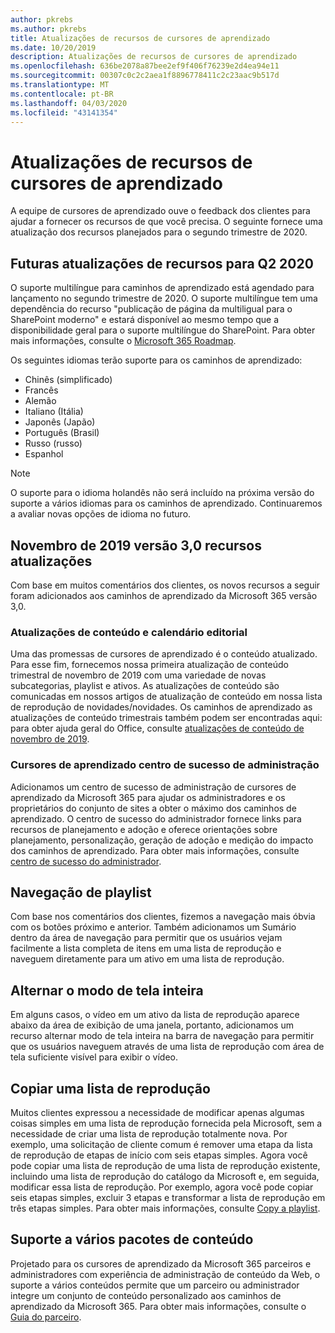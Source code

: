 ```yaml
---
author: pkrebs
ms.author: pkrebs
title: Atualizações de recursos de cursores de aprendizado
ms.date: 10/20/2019
description: Atualizações de recursos de cursores de aprendizado
ms.openlocfilehash: 636be2078a87bee2ef9f406f76239e2d4ea94e11
ms.sourcegitcommit: 00307c0c2c2aea1f8896778411c2c23aac9b517d
ms.translationtype: MT
ms.contentlocale: pt-BR
ms.lasthandoff: 04/03/2020
ms.locfileid: "43141354"
---
```

# <a name="learning-pathways-feature-updates"></a>Atualizações de recursos de cursores de aprendizado
A equipe de cursores de aprendizado ouve o feedback dos clientes para ajudar a fornecer os recursos de que você precisa. O seguinte fornece uma atualização dos recursos planejados para o segundo trimestre de 2020. 

## <a name="upcoming-feature-updates-for-q2-2020"></a>Futuras atualizações de recursos para Q2 2020
O suporte multilíngue para caminhos de aprendizado está agendado para lançamento no segundo trimestre de 2020. O suporte multilíngue tem uma dependência do recurso "publicação de página da multiligual para o SharePoint moderno" e estará disponível ao mesmo tempo que a disponibilidade geral para o suporte multilíngue do SharePoint. Para obter mais informações, consulte o [Microsoft 365 Roadmap](https://www.microsoft.com/microsoft-365/roadmap?filters=&searchterms=50217).  
  
Os seguintes idiomas terão suporte para os caminhos de aprendizado:   

- Chinês (simplificado) 
- Francês  
- Alemão 
- Italiano (Itália) 
- Japonês (Japão)  
- Português (Brasil) 
- Russo (russo)  
- Espanhol 

> [!NOTE]
> O suporte para o idioma holandês não será incluído na próxima versão do suporte a vários idiomas para os caminhos de aprendizado. Continuaremos a avaliar novas opções de idioma no futuro.

## <a name="november-2019-version-30-feature-updates"></a>Novembro de 2019 versão 3,0 recursos atualizações
Com base em muitos comentários dos clientes, os novos recursos a seguir foram adicionados aos caminhos de aprendizado da Microsoft 365 versão 3,0.

### <a name="content-updates-and-editorial-calendar"></a>Atualizações de conteúdo e calendário editorial
Uma das promessas de cursores de aprendizado é o conteúdo atualizado. Para esse fim, fornecemos nossa primeira atualização de conteúdo trimestral de novembro de 2019 com uma variedade de novas subcategorias, playlist e ativos. As atualizações de conteúdo são comunicadas em nossos artigos de atualização de conteúdo em nossa lista de reprodução de novidades/novidades. Os caminhos de aprendizado as atualizações de conteúdo trimestrais também podem ser encontradas aqui: para obter ajuda geral do Office, consulte [atualizações de conteúdo de novembro de 2019](custom_contentupdates.md).

### <a name="learning-pathways-admin-success-center"></a>Cursores de aprendizado centro de sucesso de administração
Adicionamos um centro de sucesso de administração de cursores de aprendizado da Microsoft 365 para ajudar os administradores e os proprietários do conjunto de sites a obter o máximo dos caminhos de aprendizado. O centro de sucesso do administrador fornece links para recursos de planejamento e adoção e oferece orientações sobre planejamento, personalização, geração de adoção e medição do impacto dos caminhos de aprendizado. Para obter mais informações, consulte [centro de sucesso do administrador](custom_successcenter.md).

## <a name="playlist-navigation"></a>Navegação de playlist
Com base nos comentários dos clientes, fizemos a navegação mais óbvia com os botões próximo e anterior. Também adicionamos um Sumário dentro da área de navegação para permitir que os usuários vejam facilmente a lista completa de itens em uma lista de reprodução e naveguem diretamente para um ativo em uma lista de reprodução.

## <a name="toggle-full-screen-mode"></a>Alternar o modo de tela inteira
Em alguns casos, o vídeo em um ativo da lista de reprodução aparece abaixo da área de exibição de uma janela, portanto, adicionamos um recurso alternar modo de tela inteira na barra de navegação para permitir que os usuários naveguem através de uma lista de reprodução com área de tela suficiente visível para exibir o vídeo.

## <a name="copy-a-playlist"></a>Copiar uma lista de reprodução
Muitos clientes expressou a necessidade de modificar apenas algumas coisas simples em uma lista de reprodução fornecida pela Microsoft, sem a necessidade de criar uma lista de reprodução totalmente nova. Por exemplo, uma solicitação de cliente comum é remover uma etapa da lista de reprodução de etapas de início com seis etapas simples. Agora você pode copiar uma lista de reprodução de uma lista de reprodução existente, incluindo uma lista de reprodução do catálogo da Microsoft e, em seguida, modificar essa lista de reprodução. Por exemplo, agora você pode copiar seis etapas simples, excluir 3 etapas e transformar a lista de reprodução em três etapas simples. Para obter mais informações, consulte [Copy a playlist](custom_copyplaylist.md).

## <a name="multi-content-pack-support"></a>Suporte a vários pacotes de conteúdo
Projetado para os cursores de aprendizado da Microsoft 365 parceiros e administradores com experiência de administração de conteúdo da Web, o suporte a vários conteúdos permite que um parceiro ou administrador integre um conjunto de conteúdo personalizado aos caminhos de aprendizado da Microsoft 365. Para obter mais informações, consulte o [Guia do parceiro](custom_partnerguide.md).

